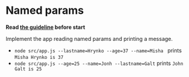 # Named params

**Read [the guideline](https://github.com/mate-academy/js_task-guideline/blob/master/README.md) before start**

Implement the app reading named params and printing a message.

- `node src/app.js --lastname=Hrynko --age=37 --name=Misha ` prints `Misha Hrynko is 37`
- `node src/app.js --age=25 --name=Jonh --lastname=Galt` prints `John Galt is 25`
